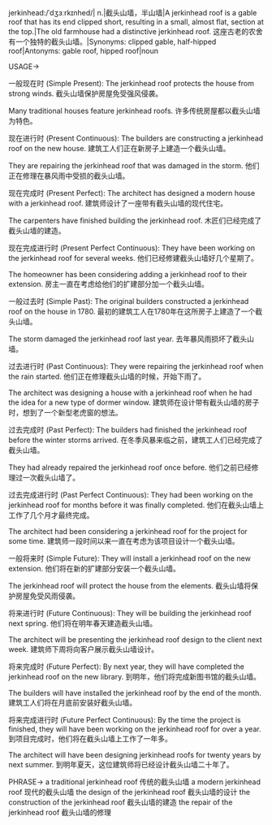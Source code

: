 jerkinhead:/ˈdʒɜːrkɪnhed/| n.|截头山墙，半山墙|A jerkinhead roof is a gable roof that has its end clipped short, resulting in a small, almost flat, section at the top.|The old farmhouse had a distinctive jerkinhead roof. 这座古老的农舍有一个独特的截头山墙。|Synonyms: clipped gable, half-hipped roof|Antonyms: gable roof, hipped roof|noun


USAGE->

一般现在时 (Simple Present):
The jerkinhead roof protects the house from strong winds.  截头山墙保护房屋免受强风侵袭。

Many traditional houses feature jerkinhead roofs. 许多传统房屋都以截头山墙为特色。


现在进行时 (Present Continuous):
The builders are constructing a jerkinhead roof on the new house. 建筑工人们正在新房子上建造一个截头山墙。

They are repairing the jerkinhead roof that was damaged in the storm.  他们正在修理在暴风雨中受损的截头山墙。


现在完成时 (Present Perfect):
The architect has designed a modern house with a jerkinhead roof.  建筑师设计了一座带有截头山墙的现代住宅。

The carpenters have finished building the jerkinhead roof. 木匠们已经完成了截头山墙的建造。


现在完成进行时 (Present Perfect Continuous):
They have been working on the jerkinhead roof for several weeks. 他们已经修建截头山墙好几个星期了。

The homeowner has been considering adding a jerkinhead roof to their extension.  房主一直在考虑给他们的扩建部分加一个截头山墙。


一般过去时 (Simple Past):
The original builders constructed a jerkinhead roof on the house in 1780.  最初的建筑工人在1780年在这所房子上建造了一个截头山墙。

The storm damaged the jerkinhead roof last year.  去年暴风雨损坏了截头山墙。


过去进行时 (Past Continuous):
They were repairing the jerkinhead roof when the rain started.  他们正在修理截头山墙的时候，开始下雨了。

The architect was designing a house with a jerkinhead roof when he had the idea for a new type of dormer window. 建筑师在设计带有截头山墙的房子时，想到了一个新型老虎窗的想法。


过去完成时 (Past Perfect):
The builders had finished the jerkinhead roof before the winter storms arrived.  在冬季风暴来临之前，建筑工人们已经完成了截头山墙。

They had already repaired the jerkinhead roof once before.  他们之前已经修理过一次截头山墙了。


过去完成进行时 (Past Perfect Continuous):
They had been working on the jerkinhead roof for months before it was finally completed.  他们在截头山墙上工作了几个月才最终完成。

The architect had been considering a jerkinhead roof for the project for some time. 建筑师一段时间以来一直在考虑为该项目设计一个截头山墙。


一般将来时 (Simple Future):
They will install a jerkinhead roof on the new extension.  他们将在新的扩建部分安装一个截头山墙。

The jerkinhead roof will protect the house from the elements.  截头山墙将保护房屋免受风雨侵袭。


将来进行时 (Future Continuous):
They will be building the jerkinhead roof next spring.  他们将在明年春天建造截头山墙。

The architect will be presenting the jerkinhead roof design to the client next week.  建筑师下周将向客户展示截头山墙设计。


将来完成时 (Future Perfect):
By next year, they will have completed the jerkinhead roof on the new library.  到明年，他们将完成新图书馆的截头山墙。

The builders will have installed the jerkinhead roof by the end of the month.  建筑工人们将在月底前安装好截头山墙。


将来完成进行时 (Future Perfect Continuous):
By the time the project is finished, they will have been working on the jerkinhead roof for over a year.  到项目完成时，他们将在截头山墙上工作了一年多。

The architect will have been designing jerkinhead roofs for twenty years by next summer. 到明年夏天，这位建筑师将已经设计截头山墙二十年了。


PHRASE->
a traditional jerkinhead roof  传统的截头山墙
a modern jerkinhead roof  现代的截头山墙
the design of the jerkinhead roof  截头山墙的设计
the construction of the jerkinhead roof  截头山墙的建造
the repair of the jerkinhead roof  截头山墙的修理
